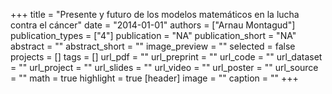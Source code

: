 +++
title = "Presente y futuro de los modelos matemáticos en la lucha contra el cáncer"
date = "2014-01-01"
authors = ["Arnau Montagud"]
publication_types = ["4"]
publication = "NA"
publication_short = "NA"
abstract = ""
abstract_short = ""
image_preview = ""
selected = false
projects = []
tags = []
url_pdf = ""
url_preprint = ""
url_code = ""
url_dataset = ""
url_project = ""
url_slides = ""
url_video = ""
url_poster = ""
url_source = ""
math = true
highlight = true
[header]
image = ""
caption = ""
+++
